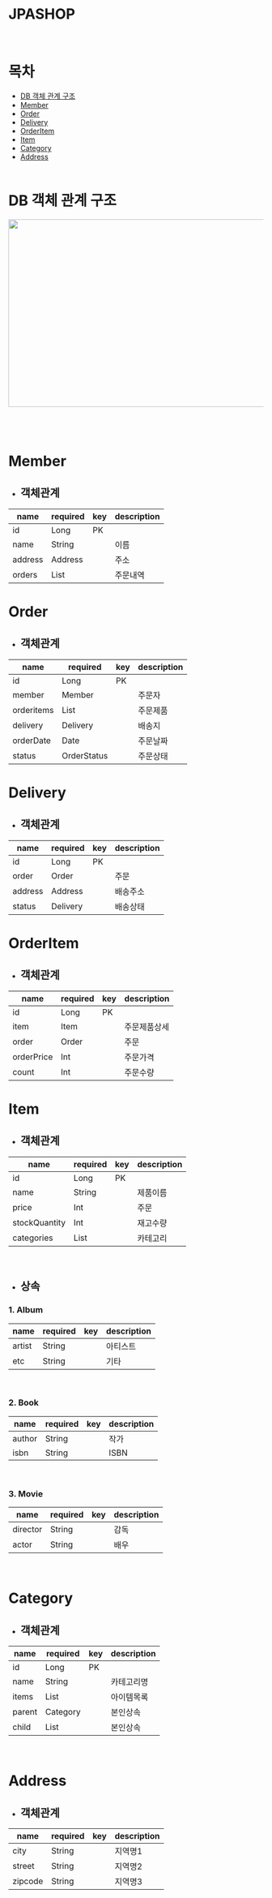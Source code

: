 # JPASHOP
<br/>

# 목차
 - [DB 객체 관계 구조](#db-객체-관계-구조)
 - [Member](member)
 - [Order](order)
 - [Delivery](Delivery)
 - [OrderItem](Orderitem)
 - [Item](item)
 - [Category](category)
 - [Address](#address)
<br/><br/>

# DB 객체 관계 구조
<img src="https://media.vlpt.us/images/2jaeyeol/post/0e1d62a6-4604-490c-872b-fb9b99edd8a7/jpashop%20db.png" width = "700" height="370">
<br/><br/><br/><br/>

# Member
- ## 객체관계

 | name | required|key|description|
 |--|--|--|--|
 | id | Long | PK ||
 | name | String | |이름|
 | address | Address || 주소|
 | orders | List | |주문내역|


# Order
- ## 객체관계

| name | required|key|description|
 |--|--|--|--|
 | id | Long | PK ||
 | member | Member | |주문자|
 | orderitems | List || 주문제품|
 | delivery | Delivery | |배송지|
 | orderDate | Date | |주문날짜|
 | status | OrderStatus | |주문상태|
# Delivery
- ## 객체관계

| name | required|key|description|
 |--|--|--|--|
 | id | Long | PK ||
 | order | Order | |주문|
 | address | Address || 배송주소|
 | status | Delivery | |배송상태|

# OrderItem
- ## 객체관계

| name | required|key|description|
 |--|--|--|--|
 | id | Long | PK ||
 | item | Item | |주문제품상세|
 | order | Order || 주문|
 | orderPrice | Int | |주문가격|
 | count | Int | |주문수량|
 
# Item
- ## 객체관계

| name | required|key|description|
 |--|--|--|--|
 | id | Long | PK ||
 | name | String | |제품이름|
 | price | Int || 주문|
 | stockQuantity | Int | |재고수량|
 | categories | List | |카테고리|
 <br/>

- ## 상속
### 1. Album
| name | required|key|description|
 |--|--|--|--|
 | artist | String |  | 아티스트|
 | etc | String | |기타|
</br>

### 2. Book
| name | required|key|description|
 |--|--|--|--|
 | author | String | |작가|
 | isbn | String | |ISBN|
</br>

### 3. Movie
| name | required|key|description|
 |--|--|--|--|
 | director | String |  |감독|
 | actor | String | |배우|
</br>

# Category
- ## 객체관계

| name | required|key|description|
 |--|--|--|--|
 | id | Long | PK ||
 | name | String | |카테고리명|
 | items | List | |아이템목록|
 | parent | Category | |본인상속|
 | child | List | |본인상속|
</br>

# Address
- ## 객체관계

| name | required|key|description|
 |--|--|--|--|
 | city | String |  |지역명1|
 | street | String | |지역명2|
 | zipcode | String ||지역명3|

</br>
